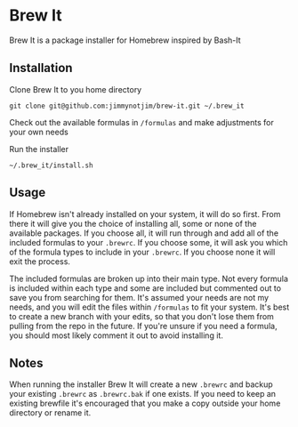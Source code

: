 # Brew It

Brew It is a package installer for Homebrew inspired by Bash-It

## Installation

Clone Brew It to you home directory

```
git clone git@github.com:jimmynotjim/brew-it.git ~/.brew_it
```

Check out the available formulas in `/formulas` and make adjustments for your own needs

Run the installer

```
~/.brew_it/install.sh
```


## Usage

If Homebrew isn't already installed on your system, it will do so first. From there it will give you the choice of installing all, some or none of the available packages. If you choose all, it will run through and add all of the included formulas to your `.brewrc`. If you choose some, it will ask you which of the formula types to include in your `.brewrc`. If you choose none it will exit the process.

The included formulas are broken up into their main type. Not every formula is included within each type and some are included but commented out to save you from searching for them. It's assumed your needs are not my needs, and you will edit the files within `/formulas` to fit your system. It's best to create a new branch with your edits, so that you don't lose them from pulling from the repo in the future. If you're unsure if you need a formula, you should most likely comment it out to avoid installing it.


## Notes

When running the installer Brew It will create a new `.brewrc` and backup your existing `.brewrc` as `.brewrc.bak` if one exists. If you need to keep an existing brewfile it's encouraged that you make a copy outside your home directory or rename it.
